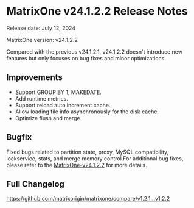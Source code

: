 # **MatrixOne v24.1.2.2 Release Notes**

Release date: July 12, 2024

MatrixOne version: v24.1.2.2

Compared with the previous v24.1.2.1, v24.1.2.2 doesn't introduce new features but only focuses on bug fixes and minor optimizations.

## Improvements

- Support GROUP BY 1, MAKEDATE.
- Add runtime metrics.
- Support reload auto increment cache.
- Allow loading file info asynchronously for the disk cache.
- Optimize flush and merge.

## Bugfix

Fixed bugs related to partition state, proxy, MySQL compatibility, lockservice, stats, and merge memory control.For additional bug fixes, please refer to the [MatrixOne-v24.1.2.2](https://github.com/matrixorigin/matrixone/releases/tag/v1.2.2) for more details.

## Full Changelog

<https://github.com/matrixorigin/matrixone/compare/v1.2.1...v1.2.2>